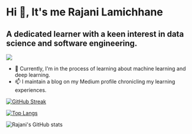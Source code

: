 # Hi 👋, It's me Rajani Lamichhane
## A dedicated learner with a keen interest in data science and software engineering.

![](https://komarev.com/ghpvc/?username=Rajani1-tech&style=plastic&color=brightgreen&base=1000)


- 🌱 Currently, I'm in the process of learning about machine learning and deep learning.
- 📫 I maintain a blog on my Medium profile chronicling my learning experiences.

 
[![GitHub Streak](http://github-readme-streak-stats.herokuapp.com?user=Rajani1-tech&theme=dark&background=000000)](https://git.io/streak-stats)

[![Top Langs](https://github-readme-stats.vercel.app/api/top-langs/?username=Rajani1-tech&layout=compact&theme=vision-friendly-dark)](https://github.com/anuraghazra/github-readme-stats)


![Rajani's GitHub stats](https://github-readme-stats.vercel.app/api?username=Rajani1-tech&theme=gruvbox&hide=prs)

